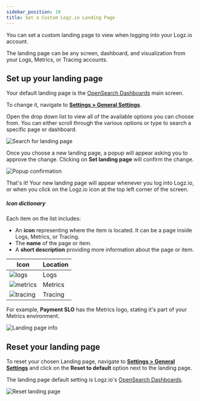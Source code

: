 ```yaml
---
sidebar_position: 10
title: Set a Custom Logz.io Landing Page
---
```


You can set a custom landing page to view when logging into your Logz.io account.

The landing page can be any screen, dashboard, and visualization from your Logs, Metrics, or Tracing accounts.

## Set up your landing page

Your default landing page is the [OpenSearch Dashboards](https://app.logz.io/#/dashboard/osd) main screen. 

To change it, navigate to **[Settings > General Settings](https://app.logz.io/#/dashboard/settings/general)**.

Open the drop down list to view all of the available options you can choose from. You can either scroll through the various options or type to search a specific page or dashboard. 


![Search for landing page](https://dytvr9ot2sszz.cloudfront.net/logz-docs/accounts/landing-page/landing-page-dropdown.png)

Once you choose a new landing page, a popup will appear asking you to approve the change. Clicking on **Set landing page** will confirm the change.

![Popup confirmation](https://dytvr9ot2sszz.cloudfront.net/logz-docs/accounts/landing-page/change-landing-page-confirm.png)

That's it! Your new landing page will appear whenever you log into Logz.io, or when you click on the Logz.io icon at the top left corner of the screen.


##### Icon dictionary

Each item on the list includes:

* An **icon** representing where the item is located. It can be a page inside Logs, Metrics, or Tracing.
* The **name** of the page or item.
* A **short description** providing more information about the page or item.



|**Icon**|**Location**|
|--|--|
|![logs](https://dytvr9ot2sszz.cloudfront.net/logz-docs/accounts/landing-page/logs.svg)|Logs|
|![metrics](https://dytvr9ot2sszz.cloudfront.net/logz-docs/accounts/landing-page/metrics.svg)|Metrics|
|![tracing](https://dytvr9ot2sszz.cloudfront.net/logz-docs/accounts/landing-page/tracing.svg)|Tracing|

For example, **Payment SLO** has the Metrics logo, stating it's part of your Metrics environment.

![Landing page info](https://dytvr9ot2sszz.cloudfront.net/logz-docs/accounts/landing-page/landing-page-choose.png)

## Reset your landing page

To reset your chosen Landing page, navigate to **[Settings > General Settings](https://app.logz.io/#/dashboard/settings/general)** and click on the **Reset to default** option next to the landing page.

The landing page default setting is Logz.io's [OpenSearch Dashboards](https://app.logz.io/#/dashboard/osd).


![Reset landing page](https://dytvr9ot2sszz.cloudfront.net/logz-docs/accounts/landing-page/landing-page-reset.png)
